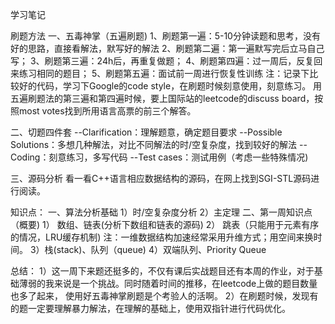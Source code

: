 学习笔记

刷题方法
一、五毒神掌（五遍刷题)
    1、刷题第一遍：5-10分钟读题和思考，没有好的思路，直接看解法，默写好的解法
    2、刷题第二遍：第一遍默写完后立马自己写；
    3、刷题第三遍：24h后，再重复做题；
    4、刷题第四遍：过一周后，反复回来练习相同的题目；
    5、刷题第五遍：面试前一周进行恢复性训练
注：记录下比较好的代码，学习下Google的code style，在刷题时候刻意使用，刻意练习。
   用五遍刷题法的第三遍和第四遍时候，要上国际站的leetcode的discuss board，按照most votes找到所用语言高票的前三个解答。
   
二、切题四件套
   --Clarification：理解题意，确定题目要求
   --Possible Solutions：多想几种解法，对比不同解法的时/空复杂度，找到较好的解法
   --Coding：刻意练习，多写代码
   --Test cases：测试用例（考虑一些特殊情况)
   
三、源码分析
   看一看C++语言相应数据结构的源码，在网上找到SGI-STL源码进行阅读。
   
 知识点：
 一、算法分析基础
    1）时/空复杂度分析
    2）主定理
 二、第一周知识点（概要)
    1） 数组、链表(分析下数组和链表的源码)
    2） 跳表（只能用于元素有序的情况，LRU缓存机制)
    注：一维数据结构加速经常采用升维方式；用空间来换时间。
    3）栈(stack)、队列（queue)
    4）双端队列、Priority Queue
    
    
 总结：
    1）这一周下来题还挺多的，不仅有课后实战题目还有本周的作业，对于基础薄弱的我来说是一个挑战。同时随着时间的推移，在leetcode上做的题目数量也多了起来，
       使用好五毒神掌刷题是个考验人的活啊。
    2）在刷题时候，发现有的题一定要理解暴力解法，在理解的基础上，使用双指针进行代码优化。
    
